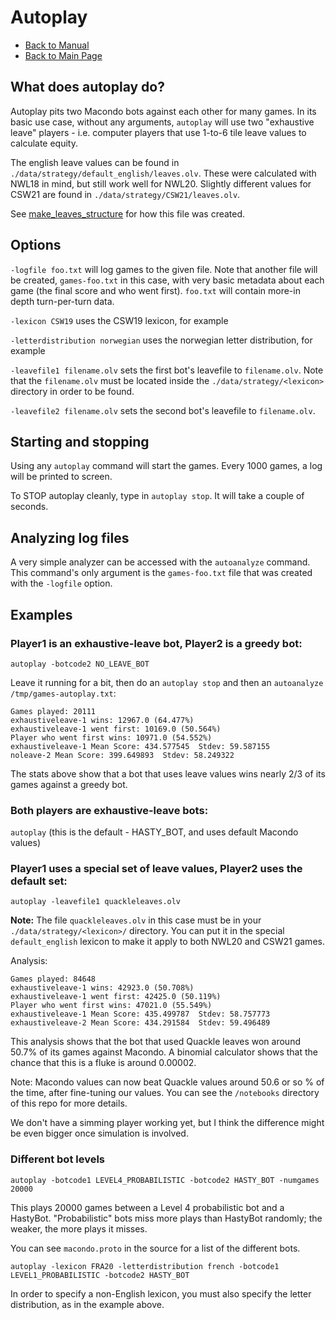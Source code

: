 # Autoplay

- [Back to Manual](/macondo/manual)
- [Back to Main Page](/macondo)

## What does autoplay do?

Autoplay pits two Macondo bots against each other for many games. In
its basic use case, without any arguments, `autoplay` will use two
"exhaustive leave" players - i.e. computer players that use 1-to-6 tile
leave values to calculate equity.

The english leave values can be found in `./data/strategy/default_english/leaves.olv`. These were calculated with NWL18 in mind, but still work well for NWL20. Slightly different values for CSW21 are found in `./data/strategy/CSW21/leaves.olv`.

See [make_leaves_structure](/macondo/manual/make_leaves_structure.html) for how
this file was created.

## Options

`-logfile foo.txt` will log games to the given file. Note that another file will be created, `games-foo.txt` in this case, with very basic metadata
about each game (the final score and who went first). `foo.txt` will contain more-in depth turn-per-turn data.

`-lexicon CSW19` uses the CSW19 lexicon, for example

`-letterdistribution norwegian` uses the norwegian letter distribution, for example

`-leavefile1 filename.olv` sets the first bot's leavefile to `filename.olv`. Note that the `filename.olv` must be located inside the `./data/strategy/<lexicon>` directory in order to be found.

`-leavefile2 filename.olv` sets the second bot's leavefile to `filename.olv`.

## Starting and stopping

Using any `autoplay` command will start the games. Every 1000 games, a log will be printed to screen.

To STOP autoplay cleanly, type in `autoplay stop`. It will take a couple of seconds.

## Analyzing log files

A very simple analyzer can be accessed with the `autoanalyze` command. This command's only argument is the `games-foo.txt` file that was created with the `-logfile` option.

## Examples

### Player1 is an exhaustive-leave bot, Player2 is a greedy bot:

`autoplay -botcode2 NO_LEAVE_BOT`

Leave it running for a bit, then do an `autoplay stop` and then an `autoanalyze /tmp/games-autoplay.txt`:

```
Games played: 20111
exhaustiveleave-1 wins: 12967.0 (64.477%)
exhaustiveleave-1 went first: 10169.0 (50.564%)
Player who went first wins: 10971.0 (54.552%)
exhaustiveleave-1 Mean Score: 434.577545  Stdev: 59.587155
noleave-2 Mean Score: 399.649893  Stdev: 58.249322
```

The stats above show that a bot that uses leave values wins nearly 2/3 of its games against a greedy bot.

### Both players are exhaustive-leave bots:

`autoplay` (this is the default - HASTY_BOT, and uses default Macondo values)

### Player1 uses a special set of leave values, Player2 uses the default set:

`autoplay -leavefile1 quackleleaves.olv`

**Note:** The file `quackleleaves.olv` in this case must be in your `./data/strategy/<lexicon>/` directory. You can put it in the special `default_english` lexicon to make it apply to both NWL20 and CSW21 games.

Analysis:

```
Games played: 84648
exhaustiveleave-1 wins: 42923.0 (50.708%)
exhaustiveleave-1 went first: 42425.0 (50.119%)
Player who went first wins: 47021.0 (55.549%)
exhaustiveleave-1 Mean Score: 435.499787  Stdev: 58.757773
exhaustiveleave-2 Mean Score: 434.291584  Stdev: 59.496489
```

This analysis shows that the bot that used Quackle leaves won around 50.7% of its games against Macondo. A binomial calculator shows that the chance
that this is a fluke is around 0.00002.

Note: Macondo values can now beat Quackle values around 50.6 or so % of the time, after fine-tuning our values. You can see the `/notebooks` directory of this repo for more details.

We don't have a simming player working yet, but I think the difference might be even bigger once simulation is involved.

### Different bot levels

`autoplay -botcode1 LEVEL4_PROBABILISTIC -botcode2 HASTY_BOT -numgames 20000`

This plays 20000 games between a Level 4 probabilistic bot and a HastyBot. "Probabilistic" bots miss more plays than HastyBot randomly; the weaker, the more plays it misses.

You can see `macondo.proto` in the source for a list of the different bots.

`autoplay -lexicon FRA20 -letterdistribution french -botcode1 LEVEL1_PROBABILISTIC -botcode2 HASTY_BOT`

In order to specify a non-English lexicon, you must also specify the letter distribution, as in the example above.
